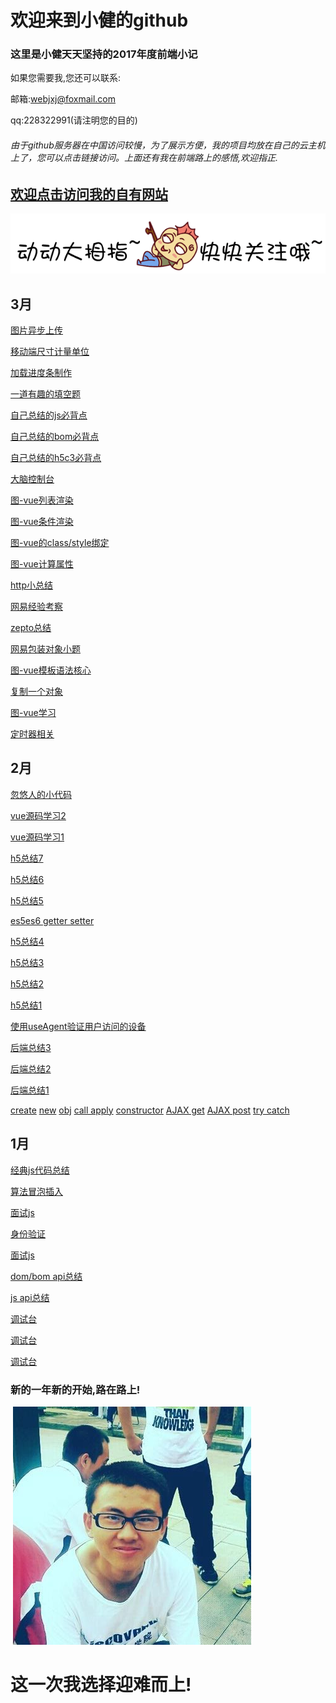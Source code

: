 # 欢迎来到小健的github

### 这里是小健天天坚持的2017年度前端小记

如果您需要我,您还可以联系:

邮箱:webjxj@foxmail.com

qq:228322991(请注明您的目的)
 
###### 由于github服务器在中国访问较慢，为了展示方便，我的项目均放在自己的云主机上了，您可以点击链接访问。上面还有我在前端路上的感悟,欢迎指正.
 

##  [欢迎点击访问我的自有网站](http://webjxj.sc2yun.com/)

 [![link](mouseover.gif)](http://webjxj.sc2yun.com/)
 
## 3月

 [图片异步上传](03/20.md)

 [移动端尺寸计量单位](03/19.md)

 [加载进度条制作](03/18.md)
 
 [一道有趣的填空题](03/17.md)
 
 [自己总结的js必背点](03/16.md)

 [自己总结的bom必背点](03/15.md)

 [自己总结的h5c3必背点](03/14.md)

 [大脑控制台](03/zj0313.md)

 [图-vue列表渲染](03/zj0312.md)

 [图-vue条件渲染](03/zj0311.md)

 [图-vue的class/style绑定](03/zj0310.md)

 [图-vue计算属性](03/zj0309.md)

 [http小总结](03/zj0308.md)

 [网易经验考察](03/zj0307.md)

 [zepto总结](03/zj0306.md)

 [网易包装对象小题](03/zj0305.md)

 [图-vue模板语法核心](03/zj0304.md)

 [复制一个对象](03/zj0303.md)
 
 [图-vue学习](03/zj0302.md)
 
 [定时器相关](03/zj0301.md) 
 
## 2月

 [忽悠人的小代码](02/zk0228.md)
 
 [vue源码学习2](02/vue02)
 
 [vue源码学习1](02/vue01)

 [h5总结7](02/zk0211.md)

 [h5总结6](02/zk0210.md)

 [h5总结5](02/zk0209.md)

 [es5es6 getter setter](02/zk02252.md)
 
 [h5总结4](02/zk0208.md)
 
 [h5总结3](02/zk0207.md)
 
 [h5总结2](02/zk0206.md)
 
 [h5总结1](02/zk0205.md)

 [使用useAgent验证用户访问的设备](02/zk0225.md)
 
 [后端总结3](02/zk0203.md)
 
 [后端总结2](02/zk0202.md)
 
 [后端总结1](02/zk0201.md)

 [create](02/zk0219.md)
 [new](02/zk0218.md)
 [obj](02/zk0217.md)
 [call apply](02/zk0224.md)
 [constructor](02/zk0223.md)
 [AJAX get](02/zk0222.md)
 [AJAX post](02/zk0221.md)
 [try catch](02/zk0220.md)
 
## 1月

 [经典js代码总结](01/zl0101.md)

 [算法冒泡插入](01/zl0102.md)

 [面试js](01/zl0103.md)

 [身份验证](01/zl0104.md)

 [面试js](01/zl0105.md)

 [dom/bom api总结](01/zl0110.md)

 [js api总结](01/zl0111.md)

 [调试台](01/zl0115.md)

 [调试台](01/zl0116.md)

 [调试台](01/zl0117.md)

### 新的一年新的开始,路在路上!

 ![大一长跑照片,老累了.大一啊,美好的大一](me.jpg)

# 这一次我选择迎难而上!

